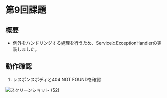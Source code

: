# 第9回課題
## 概要
- 例外をハンドリングする処理を行うため、ServiceとExceptionHandlerの実装しました。


## 動作確認
1. レスポンスボディと404 NOT FOUNDを確認

![スクリーンショット (52)](https://github.com/kttsu/learning_task_8/assets/150462533/049a5cf1-7f9b-41b8-b9d5-502e87adfb24)
